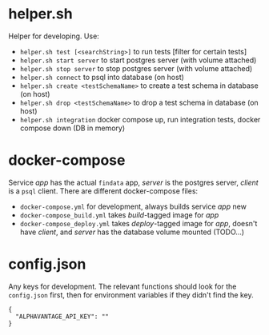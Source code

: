 # helper.sh

Helper for developing.
Use:
- `helper.sh test [<searchString>]` to run tests [filter for certain tests]
- `helper.sh start server` to start postgres server (with volume attached)
- `helper.sh stop server` to stop postgres server (with volume attached)
- `helper.sh connect` to psql into database (on host)
- `helper.sh create <testSchemaName>` to create a test schema in database (on host)
- `helper.sh drop <testSchemaName>` to drop a test schema in database (on host)
- `helper.sh integration` docker compose up, run integration tests, docker compose down (DB in memory)

# docker-compose

Service _app_ has the actual `findata` app, _server_ is the postgres server,
_client_ is a `psql` client.
There are different docker-compose files:
- `docker-compose.yml` for development, always builds service _app_ new
- `docker-compose_build.yml` takes _build_-tagged image for _app_
- `docker-compose_deploy.yml` takes _deploy_-tagged image for _app_, doesn't have _client_, and _server_ has the database volume mounted (TODO...)

# config.json

Any keys for development.
The relevant functions should look for the `config.json` first,
then for environment variables if they didn't find the key.

```
{
  "ALPHAVANTAGE_API_KEY": ""
}
```
